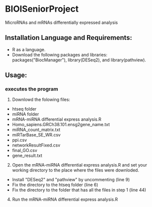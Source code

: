 # BIOISeniorProject
MicroRNAs and mRNAs differentially expressed analysis 

## Installation Language and Requirements:
- R as a language.
- Download the following packages and libraries: packages("BiocManager"), library(DESeq2), and library(pathview).

## Usage:
### executes the program
1. Downlowd the folowing files:
- htseq folder
- miRNA folder
- mRNA-miRNA differential express analysis.R
- Homo_sapiens.GRCh38.101.ensg2gene_name.txt
- miRNA_count_matrix.txt
- miRTarBase_SE_WR.csv
- ppi.csv
- networkResultFixed.csv
- final_GO.csv
- gene_result.txt
2. Open the mRNA-miRNA differential express analysis.R and set your working directory to the place where the files were downloded.
- Install "DESeq2" and "pathview" by uncommenting (line 9)
- Fix the directory to the htseq folder (line 6)
- Fix the directory to the folder that has all the files in step 1 (line 44)
4. Run the mRNA-miRNA differential express analysis.R
